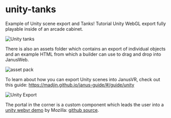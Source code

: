 # unity-tanks

Example of Unity scene export and Tanks! Tutorial Unity WebGL export fully playable inside of an arcade cabinet.

![Unity tanks](https://i.imgur.com/7psitPW.jpg)

There is also an assets folder which contains an export of individual objects and an example HTML from which a builder can use to drag and drop into JanusWeb.

![asset pack](https://i.imgur.com/niqzLTZ.jpg)

To learn about how you can export Unity scenes into JanusVR, check out this guide: <https://madjin.github.io/janus-guide/#/guide/unity>

![Unity Export](https://i.imgur.com/mvIJLg4.jpg)

The portal in the corner is a custom component which leads the user into a [unity webvr demo](https://mozilla.github.io/unity-webvr-export/) by Mozilla: [github source](https://github.com/mozilla/unity-webvr-export).
